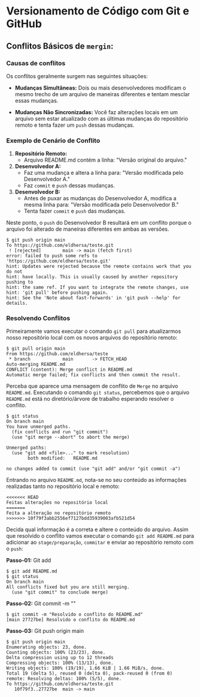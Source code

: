 <h1>
    <span> Versionamento de Código com Git e GitHub</span>
</h1>

## Conflitos Básicos de `mergin`:
### Causas de conflitos
Os conflitos geralmente surgem nas seguintes situações:

- **Mudanças Simultâneas:** Dois ou mais desenvolvedores modificam o mesmo trecho de um arquivo de maneiras diferentes e tentam mesclar essas mudanças.

- **Mudanças Não Sincronizadas:** Você faz alterações locais em um arquivo sem estar atualizado com as últimas mudanças do repositório remoto e tenta fazer um `push` dessas mudanças.

### Exemplo de Cenário de Conflito
1. **Repositório Remoto:**
   - Arquivo README.md contém a linha: "Versão original do arquivo."
2. **Desenvolvedor A:**
   - Faz uma mudança e altera a linha para: "Versão modificada pelo Desenvolvedor A."
   - Faz `commit` e `push` dessas mudanças.
3. **Desenvolvedor B:**
   - Antes de puxar as mudanças do Desenvolvedor A, modifica a mesma linha para: "Versão modificada pelo Desenvolvedor B."
   - Tenta fazer `commit` e `push` das mudanças.

Neste ponto, o `push` do Desenvolvedor B resultará em um conflito porque o arquivo foi alterado de maneiras diferentes em ambas as versões.
```
$ git push origin main
To https://github.com/eldhersa/teste.git
 ! [rejected]        main -> main (fetch first)
error: failed to push some refs to 'https://github.com/eldhersa/teste.git'
hint: Updates were rejected because the remote contains work that you do not
hint: have locally. This is usually caused by another repository pushing to
hint: the same ref. If you want to integrate the remote changes, use
hint: 'git pull' before pushing again.
hint: See the 'Note about fast-forwards' in 'git push --help' for details.
```

### Resolvendo Conflitos
Primeiramente vamos executar o comando `git pull` para atualizarmos nosso repositório local com os novos arquivos do repositório remoto:
```
$ git pull origin main
From https://github.com/eldhersa/teste
 * branch            main       -> FETCH_HEAD
Auto-merging README.md
CONFLICT (content): Merge conflict in README.md
Automatic merge failed; fix conflicts and then commit the result.
```
Perceba que aparece uma mensagem de conflito de `Merge` no arquivo `README.md`. Executando o comando `git status`, percebemos que o arquivo `README.md` está no diretório/árvore de trabalho esperando resolver o conflito. 
```
$ git status
On branch main
You have unmerged paths.
  (fix conflicts and run "git commit")
  (use "git merge --abort" to abort the merge)

Unmerged paths:
  (use "git add <file>..." to mark resolution)
        both modified:   README.md

no changes added to commit (use "git add" and/or "git commit -a")
```
Entrando no arquivo `README.md`, nota-se no seu conteúdo as informações realizadas tanto no repositório local e remoto:
```
<<<<<<< HEAD
Feitas alterações no repositório local
=======
Feita a alteração no repositório remoto
>>>>>>> 10f79f3abb2556ef7127bdd35939003afb521d54
```
Decida qual informação é a correta e altere o conteúdo do arquivo. Assim que resolvido o conflito vamos executar o comando `git add README.md` para adicionar ao `stage/preparação`, `commitar` e enviar ao repositório remoto com o `push`:

**Passo-01:** Git add
```
$ git add README.md
$ git status
On branch main
All conflicts fixed but you are still merging.
  (use "git commit" to conclude merge)
```
**Passo-02:** Git commit -m ""
```
$ git commit -m "Resolvido o conflito do README.md"
[main 27727be] Resolvido o conflito do README.md
```
**Passo-03:** Git push origin main
```
$ git push origin main
Enumerating objects: 23, done.
Counting objects: 100% (23/23), done.
Delta compression using up to 12 threads
Compressing objects: 100% (13/13), done.
Writing objects: 100% (19/19), 1.66 KiB | 1.66 MiB/s, done.
Total 19 (delta 5), reused 0 (delta 0), pack-reused 0 (from 0)
remote: Resolving deltas: 100% (5/5), done.
To https://github.com/eldhersa/teste.git
   10f79f3..27727be  main -> main
```
